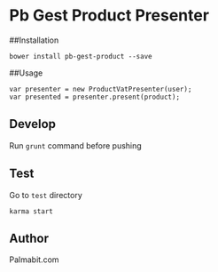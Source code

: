 # Pb Gest Product Presenter

##Installation

```
bower install pb-gest-product --save
```

##Usage

```
var presenter = new ProductVatPresenter(user);
var presented = presenter.present(product);
```

## Develop

Run `grunt` command before pushing

## Test

Go to `test` directory

```
karma start
```

## Author

Palmabit.com
